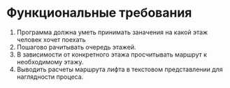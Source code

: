 # Функциональные требования

1. Программа должна уметь принимать заначения на какой этаж человек хочет поехать
2. Пошагово рачитывать очередь этажей.
3. В зависимости от конкретного этажа просчитывать маршрут к необходимому этажу.
4. Выводить расчеты маршрута лифта в текстовом представлении для наглядности процеса.	